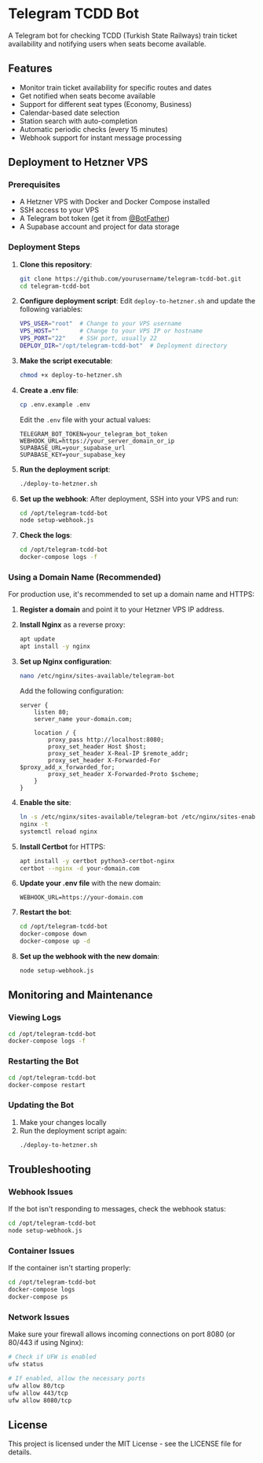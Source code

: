 # Telegram TCDD Bot

A Telegram bot for checking TCDD (Turkish State Railways) train ticket availability and notifying users when seats become available.

## Features

- Monitor train ticket availability for specific routes and dates
- Get notified when seats become available
- Support for different seat types (Economy, Business)
- Calendar-based date selection
- Station search with auto-completion
- Automatic periodic checks (every 15 minutes)
- Webhook support for instant message processing

## Deployment to Hetzner VPS

### Prerequisites

- A Hetzner VPS with Docker and Docker Compose installed
- SSH access to your VPS
- A Telegram bot token (get it from [@BotFather](https://t.me/BotFather))
- A Supabase account and project for data storage

### Deployment Steps

1. **Clone this repository**:
   ```bash
   git clone https://github.com/yourusername/telegram-tcdd-bot.git
   cd telegram-tcdd-bot
   ```

2. **Configure deployment script**:
   Edit `deploy-to-hetzner.sh` and update the following variables:
   ```bash
   VPS_USER="root"  # Change to your VPS username
   VPS_HOST=""      # Change to your VPS IP or hostname
   VPS_PORT="22"    # SSH port, usually 22
   DEPLOY_DIR="/opt/telegram-tcdd-bot"  # Deployment directory
   ```

3. **Make the script executable**:
   ```bash
   chmod +x deploy-to-hetzner.sh
   ```

4. **Create a .env file**:
   ```bash
   cp .env.example .env
   ```
   Edit the `.env` file with your actual values:
   ```
   TELEGRAM_BOT_TOKEN=your_telegram_bot_token
   WEBHOOK_URL=https://your_server_domain_or_ip
   SUPABASE_URL=your_supabase_url
   SUPABASE_KEY=your_supabase_key
   ```

5. **Run the deployment script**:
   ```bash
   ./deploy-to-hetzner.sh
   ```

6. **Set up the webhook**:
   After deployment, SSH into your VPS and run:
   ```bash
   cd /opt/telegram-tcdd-bot
   node setup-webhook.js
   ```

7. **Check the logs**:
   ```bash
   cd /opt/telegram-tcdd-bot
   docker-compose logs -f
   ```

### Using a Domain Name (Recommended)

For production use, it's recommended to set up a domain name and HTTPS:

1. **Register a domain** and point it to your Hetzner VPS IP address.

2. **Install Nginx** as a reverse proxy:
   ```bash
   apt update
   apt install -y nginx
   ```

3. **Set up Nginx configuration**:
   ```bash
   nano /etc/nginx/sites-available/telegram-bot
   ```

   Add the following configuration:
   ```nginx
   server {
       listen 80;
       server_name your-domain.com;

       location / {
           proxy_pass http://localhost:8080;
           proxy_set_header Host $host;
           proxy_set_header X-Real-IP $remote_addr;
           proxy_set_header X-Forwarded-For $proxy_add_x_forwarded_for;
           proxy_set_header X-Forwarded-Proto $scheme;
       }
   }
   ```

4. **Enable the site**:
   ```bash
   ln -s /etc/nginx/sites-available/telegram-bot /etc/nginx/sites-enabled/
   nginx -t
   systemctl reload nginx
   ```

5. **Install Certbot** for HTTPS:
   ```bash
   apt install -y certbot python3-certbot-nginx
   certbot --nginx -d your-domain.com
   ```

6. **Update your .env file** with the new domain:
   ```
   WEBHOOK_URL=https://your-domain.com
   ```

7. **Restart the bot**:
   ```bash
   cd /opt/telegram-tcdd-bot
   docker-compose down
   docker-compose up -d
   ```

8. **Set up the webhook with the new domain**:
   ```bash
   node setup-webhook.js
   ```

## Monitoring and Maintenance

### Viewing Logs

```bash
cd /opt/telegram-tcdd-bot
docker-compose logs -f
```

### Restarting the Bot

```bash
cd /opt/telegram-tcdd-bot
docker-compose restart
```

### Updating the Bot

1. Make your changes locally
2. Run the deployment script again:
   ```bash
   ./deploy-to-hetzner.sh
   ```

## Troubleshooting

### Webhook Issues

If the bot isn't responding to messages, check the webhook status:

```bash
cd /opt/telegram-tcdd-bot
node setup-webhook.js
```

### Container Issues

If the container isn't starting properly:

```bash
cd /opt/telegram-tcdd-bot
docker-compose logs
docker-compose ps
```

### Network Issues

Make sure your firewall allows incoming connections on port 8080 (or 80/443 if using Nginx):

```bash
# Check if UFW is enabled
ufw status

# If enabled, allow the necessary ports
ufw allow 80/tcp
ufw allow 443/tcp
ufw allow 8080/tcp
```

## License

This project is licensed under the MIT License - see the LICENSE file for details.
